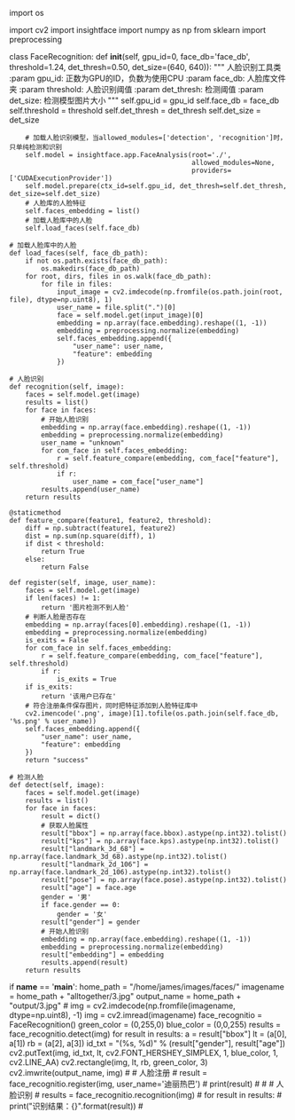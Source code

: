 import os

import cv2
import insightface
import numpy as np
from sklearn import preprocessing


class FaceRecognition:
    def __init__(self, gpu_id=0, face_db='face_db', threshold=1.24, det_thresh=0.50, det_size=(640, 640)):
        """
        人脸识别工具类
        :param gpu_id: 正数为GPU的ID，负数为使用CPU
        :param face_db: 人脸库文件夹
        :param threshold: 人脸识别阈值
        :param det_thresh: 检测阈值
        :param det_size: 检测模型图片大小
        """
        self.gpu_id = gpu_id
        self.face_db = face_db
        self.threshold = threshold
        self.det_thresh = det_thresh
        self.det_size = det_size

        # 加载人脸识别模型，当allowed_modules=['detection', 'recognition']时，只单纯检测和识别
        self.model = insightface.app.FaceAnalysis(root='./',
                                                  allowed_modules=None,
                                                  providers=['CUDAExecutionProvider'])
        self.model.prepare(ctx_id=self.gpu_id, det_thresh=self.det_thresh, det_size=self.det_size)
        # 人脸库的人脸特征
        self.faces_embedding = list()
        # 加载人脸库中的人脸
        self.load_faces(self.face_db)

    # 加载人脸库中的人脸
    def load_faces(self, face_db_path):
        if not os.path.exists(face_db_path):
            os.makedirs(face_db_path)
        for root, dirs, files in os.walk(face_db_path):
            for file in files:
                input_image = cv2.imdecode(np.fromfile(os.path.join(root, file), dtype=np.uint8), 1)
                user_name = file.split(".")[0]
                face = self.model.get(input_image)[0]
                embedding = np.array(face.embedding).reshape((1, -1))
                embedding = preprocessing.normalize(embedding)
                self.faces_embedding.append({
                    "user_name": user_name,
                    "feature": embedding
                })

    # 人脸识别
    def recognition(self, image):
        faces = self.model.get(image)
        results = list()
        for face in faces:
            # 开始人脸识别
            embedding = np.array(face.embedding).reshape((1, -1))
            embedding = preprocessing.normalize(embedding)
            user_name = "unknown"
            for com_face in self.faces_embedding:
                r = self.feature_compare(embedding, com_face["feature"], self.threshold)
                if r:
                    user_name = com_face["user_name"]
            results.append(user_name)
        return results

    @staticmethod
    def feature_compare(feature1, feature2, threshold):
        diff = np.subtract(feature1, feature2)
        dist = np.sum(np.square(diff), 1)
        if dist < threshold:
            return True
        else:
            return False

    def register(self, image, user_name):
        faces = self.model.get(image)
        if len(faces) != 1:
            return '图片检测不到人脸'
        # 判断人脸是否存在
        embedding = np.array(faces[0].embedding).reshape((1, -1))
        embedding = preprocessing.normalize(embedding)
        is_exits = False
        for com_face in self.faces_embedding:
            r = self.feature_compare(embedding, com_face["feature"], self.threshold)
            if r:
                is_exits = True
        if is_exits:
            return '该用户已存在'
        # 符合注册条件保存图片，同时把特征添加到人脸特征库中
        cv2.imencode('.png', image)[1].tofile(os.path.join(self.face_db, '%s.png' % user_name))
        self.faces_embedding.append({
            "user_name": user_name,
            "feature": embedding
        })
        return "success"

    # 检测人脸
    def detect(self, image):
        faces = self.model.get(image)
        results = list()
        for face in faces:
            result = dict()
            # 获取人脸属性
            result["bbox"] = np.array(face.bbox).astype(np.int32).tolist()
            result["kps"] = np.array(face.kps).astype(np.int32).tolist()
            result["landmark_3d_68"] = np.array(face.landmark_3d_68).astype(np.int32).tolist()
            result["landmark_2d_106"] = np.array(face.landmark_2d_106).astype(np.int32).tolist()
            result["pose"] = np.array(face.pose).astype(np.int32).tolist()
            result["age"] = face.age
            gender = '男'
            if face.gender == 0:
                gender = '女'
            result["gender"] = gender
            # 开始人脸识别
            embedding = np.array(face.embedding).reshape((1, -1))
            embedding = preprocessing.normalize(embedding)
            result["embedding"] = embedding
            results.append(result)
        return results


if __name__ == '__main__':
    home_path = "/home/james/images/faces/"
    imagename = home_path + "alltogether/3.jpg"
    output_name = home_path + "output/3.jpg"
    # img = cv2.imdecode(np.fromfile(imagename, dtype=np.uint8), -1)
    img = cv2.imread(imagename)
    face_recognitio = FaceRecognition()
    green_color = (0,255,0)
    blue_color = (0,0,255)
    results = face_recognitio.detect(img)
    for result in results:
        a = result["bbox"]
        lt = (a[0], a[1])
        rb = (a[2], a[3])
        id_txt = "(%s, %d)" % (result["gender"], result["age"])
        cv2.putText(img, id_txt, lt, cv2.FONT_HERSHEY_SIMPLEX, 1, blue_color, 1, cv2.LINE_AA)
        cv2.rectangle(img, lt, rb, green_color, 3)
    cv2.imwrite(output_name, img)
    # # 人脸注册
    # result = face_recognitio.register(img, user_name='迪丽热巴')
    # print(result)
    #
    # # 人脸识别
    # results = face_recognitio.recognition(img)
    # for result in results:
    #     print("识别结果：{}".format(result))
    #
